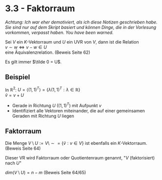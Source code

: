 # 3.3 - Faktorraum
*Achtung: Ich war eher demotiviert, als ich diese Notizen geschrieben habe. Sie sind nur auf dem Skript basiert und können Dinge, die in der Vorlesung vorkommen, verpasst haben. You have been warned.*

Sei $V$ ein $K$-Vektorraum und $U$ ein UVR von $V$, dann ist die Relation  
$v \sim w \iff v - w \in U$  
eine Äquivalenzrelation. (Beweis Seite 62)

Es gilt immer $\tilde 0 = U$.

## Beispiel
In $\mathbb{R}^2$: $U = \langle (1,1)^T \rangle = \{\lambda (1,1)^T: \lambda \in \mathbb{R}\}$  
$\tilde v = v + U$  

- Gerade in Richtung $U$ ($(1,1)^T$) mit Aufpunkt $v$
- Identifiziert alle Vektoren miteinander, die auf einer gemeinsamen Geraden mit Richtung $U$
liegen


## Faktorraum
Die Menge $V \setminus U := V \setminus \sim = \{ \tilde v : v \in V \}$ ist ebenfalls ein
$K$-Vektorraum. (Beweis Seite 64)

Dieser VR wird Faktorraum oder Quotientenraum genannt, "$V$ (faktorisiert) nach $U$"

$dim(V \setminus U) = n - m$ (Beweis Seite 64/65)
